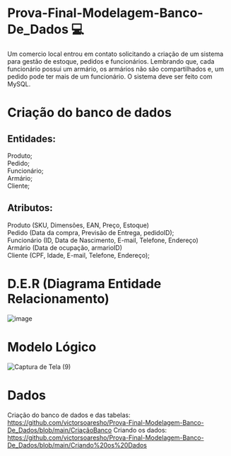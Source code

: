 # Prova-Final-Modelagem-Banco-De_Dados 💻 
Um comercio local entrou em contato solicitando a criação de um sistema para gestão de estoque, pedidos e funcionários. Lembrando que, cada funcionário possui um armário, os armários não são compartilhados e, um pedido pode ter mais de um funcionário. O sistema deve ser feito com MySQL. 

# Criação do banco de dados 

## Entidades:
Produto;<br>
Pedido;<br>
Funcionário;<br>
Armário;<br>
Cliente;<br>

## Atributos:
Produto (SKU, Dimensões, EAN, Preço, Estoque)<br>
Pedido (Data da compra, Previsão de Entrega, pedidoID);<br>
Funcionário (ID, Data de Nascimento, E-mail, Telefone, Endereço)<br>
Armário (Data de ocupação, armarioID)<br>
Cliente (CPF, Idade, E-mail, Telefone, Endereço);<br>

# D.E.R (Diagrama Entidade Relacionamento)
![image](https://github.com/victorsoaresho/Prova-Final-Modelagem-Banco-De_Dados/assets/136899628/bb8db5e9-3dd1-4b06-a7e1-75b0d902a407)

# Modelo Lógico
![Captura de Tela (9)](https://github.com/victorsoaresho/Prova-Final-Modelagem-Banco-De_Dados/assets/136899628/a78f63d5-dc1e-4ea0-b0c0-afa395a65ca9)

# Dados
Criação do banco de dados e das tabelas: https://github.com/victorsoaresho/Prova-Final-Modelagem-Banco-De_Dados/blob/main/CriaçãoBanco
Criando os dados: https://github.com/victorsoaresho/Prova-Final-Modelagem-Banco-De_Dados/blob/main/Criando%20os%20Dados


